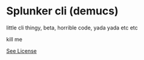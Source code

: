 # Splunker cli (demucs)

little cli thingy, beta, horrible code, yada yada etc etc

kill me

[See License](abgslv2.md)
